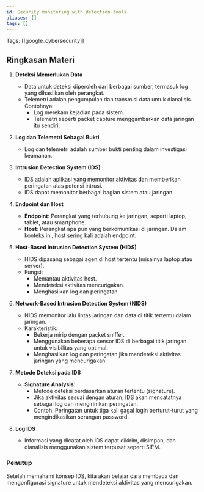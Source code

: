 ```yaml
---
id: Security monitoring with detection tools
aliases: []
tags: []
---
```


Tags: [[google_cybersecurity]]

## Ringkasan Materi

1. **Deteksi Memerlukan Data**
   - Data untuk deteksi diperoleh dari berbagai sumber, termasuk log yang dihasilkan oleh perangkat.
   - Telemetri adalah pengumpulan dan transmisi data untuk dianalisis. Contohnya:
     - Log merekam kejadian pada sistem.
     - Telemetri seperti packet capture menggambarkan data jaringan itu sendiri.

2. **Log dan Telemetri Sebagai Bukti**
   - Log dan telemetri adalah sumber bukti penting dalam investigasi keamanan.

3. **Intrusion Detection System (IDS)**
   - IDS adalah aplikasi yang memonitor aktivitas dan memberikan peringatan atas potensi intrusi.
   - IDS dapat memonitor berbagai bagian sistem atau jaringan.

4. **Endpoint dan Host**
   - **Endpoint**: Perangkat yang terhubung ke jaringan, seperti laptop, tablet, atau smartphone.
   - **Host**: Perangkat apa pun yang berkomunikasi di jaringan. Dalam konteks ini, host sering kali adalah endpoint.

5. **Host-Based Intrusion Detection System (HIDS)**
   - HIDS dipasang sebagai agen di host tertentu (misalnya laptop atau server).
   - Fungsi:
     - Memantau aktivitas host.
     - Mendeteksi aktivitas mencurigakan.
     - Menghasilkan log dan peringatan.

6. **Network-Based Intrusion Detection System (NIDS)**
   - NIDS memonitor lalu lintas jaringan dan data di titik tertentu dalam jaringan.
   - Karakteristik:
     - Bekerja mirip dengan packet sniffer.
     - Menggunakan beberapa sensor IDS di berbagai titik jaringan untuk visibilitas yang optimal.
     - Menghasilkan log dan peringatan jika mendeteksi aktivitas jaringan yang mencurigakan.

7. **Metode Deteksi pada IDS**
   - **Signature Analysis**:
     - Metode deteksi berdasarkan aturan tertentu (signature).
     - Jika aktivitas sesuai dengan aturan, IDS akan mencatatnya sebagai log dan mengirimkan peringatan.
     - Contoh: Peringatan untuk tiga kali gagal login berturut-turut yang mengindikasikan serangan password.

8. **Log IDS**
   - Informasi yang dicatat oleh IDS dapat dikirim, disimpan, dan dianalisis menggunakan sistem terpusat seperti SIEM.

### Penutup
Setelah memahami konsep IDS, kita akan belajar cara membaca dan mengonfigurasi signature untuk mendeteksi aktivitas yang mencurigakan.

